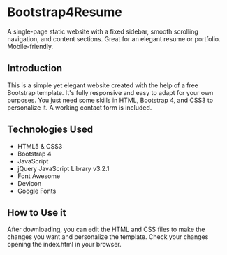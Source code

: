 # Bootstrap4Resume

A single-page static website with a fixed sidebar, smooth scrolling navigation, and content sections. Great for an elegant resume or portfolio. Mobile-friendly. 

## Introduction

This is a simple yet elegant website created with the help of a free Bootstrap template. It's fully responsive and easy to adapt for your own purposes. You just need some skills in HTML, Bootstrap 4, and CSS3 to personalize it. A working contact form is included. 


## Technologies Used

* HTML5 & CSS3
* Bootstrap 4
* JavaScript
* jQuery JavaScript Library v3.2.1
* Font Awesome
* Devicon
* Google Fonts


## How to Use it

After downloading, you can edit the HTML and CSS files to make the changes you want and personalize the template. Check your changes opening the index.html in your browser.
